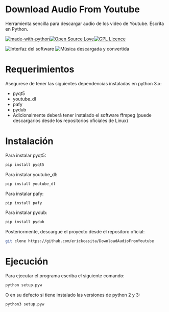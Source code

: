 # Download Audio From Youtube
Herramienta sencilla para descargar audio de los video de Youtube. Escrita en Python.

[![made-with-python](https://img.shields.io/badge/Made%20with-Python-1f425f.svg)](https://www.python.org/)[![Open Source Love](https://badges.frapsoft.com/os/v1/open-source.png?v=103)](https://github.com/erickcasita/DownloadAudioFromYoutube)[![GPL Licence](https://badges.frapsoft.com/os/gpl/gpl.png?v=103)](https://opensource.org/licenses/GPL-3.0/)


![Interfaz del software](https://raw.githubusercontent.com/erickcasita/DownloadAudioFromYoutube/master/Screenshots/screenv0-5.png)
![Música descargada y convertida](https://raw.githubusercontent.com/erickcasita/DownloadAudioFromYoutube/master/Screenshots/screenv0-5-2.png)

# Requerimientos

Asegurese de tener las siguientes dependencias instaladas en python 3.x:
- pyqt5
- youtube_dl
- pafy
- pydub
- Adicionalmente deberá tener instalado el software ffmpeg (puede descargarlos desde los repositorios oficiales de Linux)

# Instalación

Para instalar pyqt5:

```bash
pip install pyqt5
```
Para instalar youtube_dl:

```bash
pip install youtube_dl
```
Para instalar pafy:

```bash
pip install pafy
```
Para instalar pydub:
```bash
pip install pydub
```
Posteriormente, descargue el proyecto desde el repositoro oficial:
```bash
git clone https://github.com/erickcasita/DownloadAudioFromYoutube
```
# Ejecución

Para ejecutar el programa escriba el siguiente comando:
```bash
python setup.pyw
```
O en su defecto si tiene instalado las versiones de python 2 y 3:
```bash
python3 setup.pyw
```
